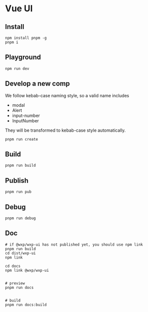 # Vue UI


## Install
```
npm install pnpm -g 
pnpm i
```

## Playground
```
npm run dev
```

## Develop a new comp

We follow kebab-case naming style, so a valid name includes

- modal
- Alert
- input-number
- InputNumber

They will be transformed to kebab-case style automatically.


```
pnpm run create
```

## Build
```
pnpm run build

```

## Publish

```
pnpm run pub
```





## Debug
```
pnpm run debug
```

## Doc

```
# if @wxp/wxp-ui has not published yet, you should use npm link
pnpm run build
cd dist/wxp-ui
npm link

cd docs
npm link @wxp/wxp-ui


# preview
pnpm run docs


# build
pnpm run docs:build
```
